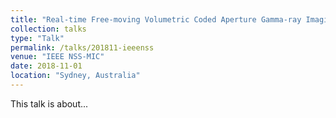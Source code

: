 ```yaml
---
title: "Real-time Free-moving Volumetric Coded Aperture Gamma-ray Imaging in PRISM"
collection: talks
type: "Talk"
permalink: /talks/201811-ieeenss
venue: "IEEE NSS-MIC"
date: 2018-11-01
location: "Sydney, Australia"
---
```


This talk is about...
